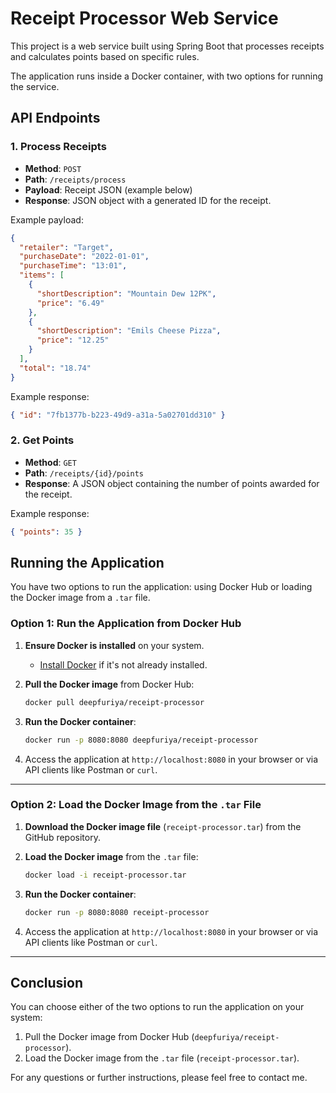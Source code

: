
# Receipt Processor Web Service

This project is a web service built using Spring Boot that processes receipts and calculates points based on specific rules. 

The application runs inside a Docker container, with two options for running the service.

## API Endpoints

### 1. Process Receipts
- **Method**: `POST`
- **Path**: `/receipts/process`
- **Payload**: Receipt JSON (example below)
- **Response**: JSON object with a generated ID for the receipt.

Example payload:
```json
{
  "retailer": "Target",
  "purchaseDate": "2022-01-01",
  "purchaseTime": "13:01",
  "items": [
    {
      "shortDescription": "Mountain Dew 12PK",
      "price": "6.49"
    },
    {
      "shortDescription": "Emils Cheese Pizza",
      "price": "12.25"
    }
  ],
  "total": "18.74"
}
```

Example response:
```json
{ "id": "7fb1377b-b223-49d9-a31a-5a02701dd310" }
```

### 2. Get Points
- **Method**: `GET`
- **Path**: `/receipts/{id}/points`
- **Response**: A JSON object containing the number of points awarded for the receipt.

Example response:
```json
{ "points": 35 }
```

## Running the Application

You have two options to run the application: using Docker Hub or loading the Docker image from a `.tar` file.

### Option 1: Run the Application from Docker Hub

1. **Ensure Docker is installed** on your system.
   - [Install Docker](https://docs.docker.com/get-docker/) if it's not already installed.

2. **Pull the Docker image** from Docker Hub:
   ```bash
   docker pull deepfuriya/receipt-processor
   ```

3. **Run the Docker container**:
   ```bash
   docker run -p 8080:8080 deepfuriya/receipt-processor
   ```

4. Access the application at `http://localhost:8080` in your browser or via API clients like Postman or `curl`.

---

### Option 2: Load the Docker Image from the `.tar` File

1. **Download the Docker image file** (`receipt-processor.tar`) from the GitHub repository.

2. **Load the Docker image** from the `.tar` file:
   ```bash
   docker load -i receipt-processor.tar
   ```

3. **Run the Docker container**:
   ```bash
   docker run -p 8080:8080 receipt-processor
   ```

4. Access the application at `http://localhost:8080` in your browser or via API clients like Postman or `curl`.

---



## Conclusion

You can choose either of the two options to run the application on your system:
1. Pull the Docker image from Docker Hub (`deepfuriya/receipt-processor`).
2. Load the Docker image from the `.tar` file (`receipt-processor.tar`).

For any questions or further instructions, please feel free to contact me.
